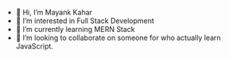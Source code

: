 - 👋 Hi, I’m Mayank Kahar 
- 👀 I’m interested in Full Stack Development
- 🌱 I’m currently learning MERN Stack 
- 💞️ I’m looking to collaborate on someone for who actually learn JavaScript.
<!---
mayank2101/mayank2101 is a ✨ special ✨ repository because its `README.md` (this file) appears on your GitHub profile.
You can click the Preview link to take a look at your changes.
--->

